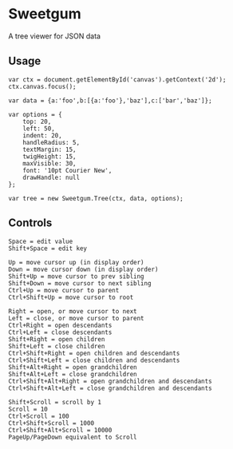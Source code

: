# Sweetgum

A tree viewer for JSON data

## Usage

    var ctx = document.getElementById('canvas').getContext('2d');
    ctx.canvas.focus();
    
    var data = {a:'foo',b:[{a:'foo'},'baz'],c:['bar','baz']};
    
    var options = {
    	top: 20,
    	left: 50,
    	indent: 20,
    	handleRadius: 5,
    	textMargin: 15,
    	twigHeight: 15,
    	maxVisible: 30,
    	font: '10pt Courier New',
    	drawHandle: null
    };
    
    var tree = new Sweetgum.Tree(ctx, data, options);

## Controls

    Space = edit value
    Shift+Space = edit key
    
    Up = move cursor up (in display order)
    Down = move cursor down (in display order)
    Shift+Up = move cursor to prev sibling
    Shift+Down = move cursor to next sibling
    Ctrl+Up = move cursor to parent
    Ctrl+Shift+Up = move cursor to root
    
    Right = open, or move cursor to next
    Left = close, or move cursor to parent
    Ctrl+Right = open descendants
    Ctrl+Left = close descendants
    Shift+Right = open children
    Shift+Left = close children
    Ctrl+Shift+Right = open children and descendants
    Ctrl+Shift+Left = close children and descendants
    Shift+Alt+Right = open grandchildren
    Shift+Alt+Left = close grandchildren
    Ctrl+Shift+Alt+Right = open grandchildren and descendants
    Ctrl+Shift+Alt+Left = close grandchildren and descendants
    
    Shift+Scroll = scroll by 1
    Scroll = 10
    Ctrl+Scroll = 100
    Ctrl+Shift+Scroll = 1000
    Ctrl+Shift+Alt+Scroll = 10000
    PageUp/PageDown equivalent to Scroll

